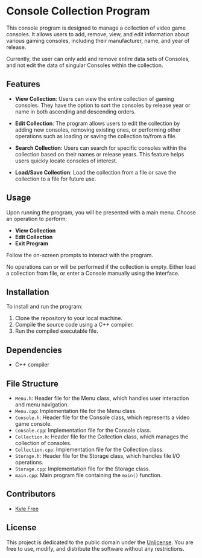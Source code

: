 # Console Collection Program

This console program is designed to manage a collection of video game consoles. It allows users to add, remove, view, and edit information about various gaming consoles, including their manufacturer, name, and year of release.

Currently, the user can only add and remove entire data sets of Consoles, and not edit the data of singular Consoles within the collection.

## Features

- **View Collection**: Users can view the entire collection of gaming consoles. They have the option to sort the consoles by release year or name in both ascending and descending orders.

- **Edit Collection**: The program allows users to edit the collection by adding new consoles, removing existing ones, or performing other operations such as loading or saving the collection to/from a file.

- **Search Collection**: Users can search for specific consoles within the collection based on their names or release years. This feature helps users quickly locate consoles of interest.

- **Load/Save Collection**: Load the collection from a file or save the collection to a file for future use.

## Usage

Upon running the program, you will be presented with a main menu.
Choose an operation to perform:
- **View Collection**
- **Edit Collection**
- **Exit Program**

Follow the on-screen prompts to interact with the program.

No operations can or will be performed if the collection is empty. Either load a collection from file, or enter a Console manually using the interface.

## Installation

To install and run the program:

1. Clone the repository to your local machine.
2. Compile the source code using a C++ compiler.
3. Run the compiled executable file.

## Dependencies

- C++ compiler

## File Structure

- `Menu.h`: Header file for the Menu class, which handles user interaction and menu navigation.
- `Menu.cpp`: Implementation file for the Menu class.
- `Console.h`: Header file for the Console class, which represents a video game console.
- `Console.cpp`: Implementation file for the Console class.
- `Collection.h`: Header file for the Collection class, which manages the collection of consoles.
- `Collection.cpp`: Implementation file for the Collection class.
- `Storage.h`: Header file for the Storage class, which handles file I/O operations.
- `Storage.cpp`: Implementation file for the Storage class.
- `main.cpp`: Main program file containing the `main()` function.

## Contributors

- [Kyle Free](https://github.com/KyleEff)

## License

This project is dedicated to the public domain under the [Unlicense](https://unlicense.org/). You are free to use, modify, and distribute the software without any restrictions.